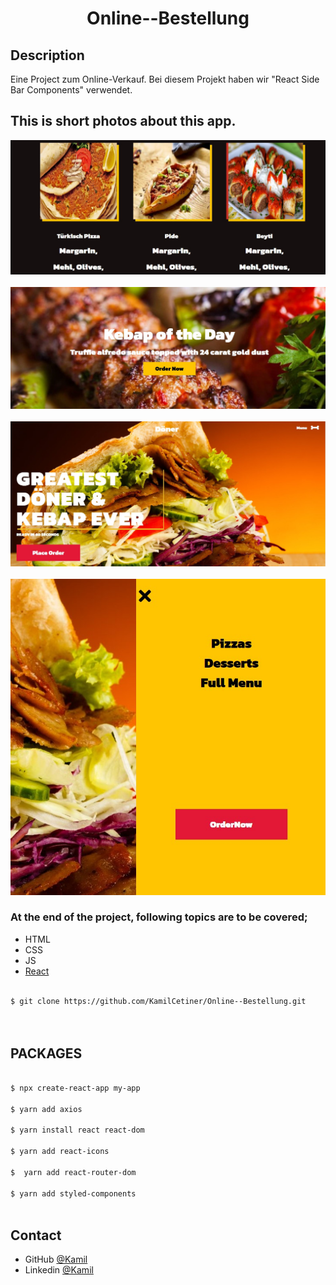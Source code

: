 <h1 align="center">Online--Bestellung</h1>


## Description

Eine Project zum Online-Verkauf. 
Bei diesem Projekt haben wir "React Side Bar Components"  verwendet.



## This is short photos about this app.

![screenshot](overview/andere_speicen.jpg)
<br>
<br>
![screenshot](overview/kebap.jpg)
<br>
<br>
![screenshot](overview/erste_seite.jpg)
<br>
<br>
![screenshot](overview/navbar.jpg)



### At the end of the project, following topics are to be covered;

- HTML
- CSS
- JS
- [React](https://reactjs.org/)



```bash

$ git clone https://github.com/KamilCetiner/Online--Bestellung.git




```
## PACKAGES

```bash

$ npx create-react-app my-app

$ yarn add axios

$ yarn install react react-dom

$ yarn add react-icons

$  yarn add react-router-dom

$ yarn add styled-components



```

## Contact

- GitHub [@Kamil](https://github.com/KamilCetiner)
- Linkedin [@Kamil](https://www.linkedin.com/in/kamil-%C3%A7etiner-b09a601ab/)
